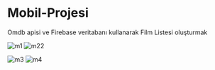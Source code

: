 # Mobil-Projesi
Omdb apisi ve Firebase veritabanı kullanarak Film Listesi oluşturmak


![m1](https://user-images.githubusercontent.com/38285946/104811699-660f5780-580e-11eb-8042-b21de6f86096.jpg) 
![m22](https://user-images.githubusercontent.com/38285946/104811794-12e9d480-580f-11eb-9d47-935cf8e437e8.jpg)


![m3](https://user-images.githubusercontent.com/38285946/104811808-22691d80-580f-11eb-835d-af060f1359bb.jpg)
![m4](https://user-images.githubusercontent.com/38285946/104811810-28f79500-580f-11eb-97f6-3507ae4ad8b5.jpg)
